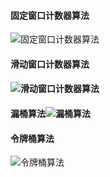 #### 固定窗口计数器算法

![固定窗口计数器算法](https://images.xiaozhuanlan.com/photo/2020/3d1f35911a12129babfe20b15352f454.png)

#### 滑动窗口计数器算法

#### ![滑动窗口计数器算法](https://images.xiaozhuanlan.com/photo/2020/f1356e70511fab6a601a7651a3ed5769.png)

#### 漏桶算法![漏桶算法](https://images.xiaozhuanlan.com/photo/2020/447c612a10edb2cbf25731a77c988c06.png)

#### 令牌桶算法

![令牌桶算法](https://images.xiaozhuanlan.com/photo/2020/5ac96ecf97582dff7c98b39cac9cd00b.png)